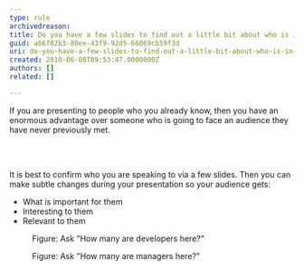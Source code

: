 ```yaml
---
type: rule
archivedreason: 
title: Do you have a few slides to find out a little bit about who is in your audience?
guid: a66f82b3-80ee-43f9-92d5-66069cb59f3d
uri: do-you-have-a-few-slides-to-find-out-a-little-bit-about-who-is-in-your-audience
created: 2010-06-08T09:53:47.0000000Z
authors: []
related: []

---
```



If you are presenting to people who you already know, then you have an enormous advantage over someone who is going to face an audience they have never previously met.

<br><excerpt class='endintro'></excerpt><br>

  <p>It is best to confirm who you are speaking to via a few slides. Then you can make subtle changes during your presentation so your audience gets&#58;</p>
<ul>
    <li>What is important for them</li>
    <li>Interesting to them</li>
    <li>Relevant to them </li>
</ul>
<dl>
    <dt><img class="ms-rteCustom-ImageArea" src="/PublishingImages/developer.gif" alt="" /> </dt>
    <dd class="ms-rteCustom-FigureNormal">Figure&#58; Ask &quot;How many are developers here?&quot; </dd>
</dl>
<dl>
    <dt><img class="ms-rteCustom-ImageArea" src="/PublishingImages/manager.gif" alt="" /> </dt>
    <dd class="ms-rteCustom-FigureNormal">Figure&#58; Ask &quot;How many are managers here?&quot; </dd>
</dl>



